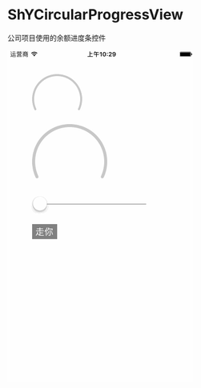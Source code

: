 # ShYCircularProgressView
公司项目使用的余额进度条控件  
  
 ![demo image](https://github.com/ShayneYeorg/ShYCircularProgressView/blob/master/demoImage.gif)
